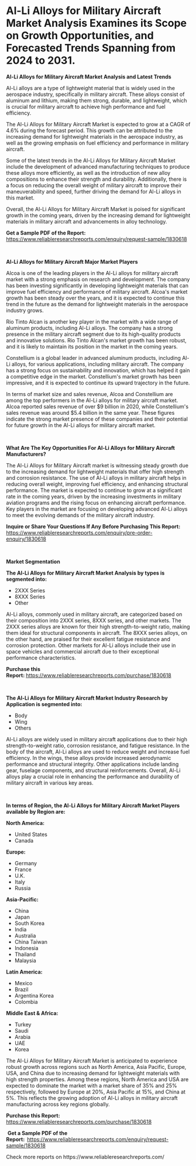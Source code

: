 <p><h1>Al-Li Alloys for Military Aircraft Market Analysis Examines its Scope on Growth Opportunities, and Forecasted Trends Spanning from 2024 to 2031.</h1></p><p><strong>Al-Li Alloys for Military Aircraft Market Analysis and Latest Trends</strong></p>
<p><p>Al-Li alloys are a type of lightweight material that is widely used in the aerospace industry, specifically in military aircraft. These alloys consist of aluminum and lithium, making them strong, durable, and lightweight, which is crucial for military aircraft to achieve high performance and fuel efficiency.</p><p>The Al-Li Alloys for Military Aircraft Market is expected to grow at a CAGR of 4.6% during the forecast period. This growth can be attributed to the increasing demand for lightweight materials in the aerospace industry, as well as the growing emphasis on fuel efficiency and performance in military aircraft.</p><p>Some of the latest trends in the Al-Li Alloys for Military Aircraft Market include the development of advanced manufacturing techniques to produce these alloys more efficiently, as well as the introduction of new alloy compositions to enhance their strength and durability. Additionally, there is a focus on reducing the overall weight of military aircraft to improve their maneuverability and speed, further driving the demand for Al-Li alloys in this market.</p><p>Overall, the Al-Li Alloys for Military Aircraft Market is poised for significant growth in the coming years, driven by the increasing demand for lightweight materials in military aircraft and advancements in alloy technology.</p></p>
<p><strong>Get a Sample PDF of the Report:&nbsp;</strong> <a href="https://www.reliableresearchreports.com/enquiry/request-sample/1830618">https://www.reliableresearchreports.com/enquiry/request-sample/1830618</a></p>
<p>&nbsp;</p>
<p><strong>Al-Li Alloys for Military Aircraft Major Market Players</strong></p>
<p><p>Alcoa is one of the leading players in the Al-Li alloys for military aircraft market with a strong emphasis on research and development. The company has been investing significantly in developing lightweight materials that can improve fuel efficiency and performance of military aircraft. Alcoa's market growth has been steady over the years, and it is expected to continue this trend in the future as the demand for lightweight materials in the aerospace industry grows.</p><p>Rio Tinto Alcan is another key player in the market with a wide range of aluminum products, including Al-Li alloys. The company has a strong presence in the military aircraft segment due to its high-quality products and innovative solutions. Rio Tinto Alcan's market growth has been robust, and it is likely to maintain its position in the market in the coming years.</p><p>Constellium is a global leader in advanced aluminum products, including Al-Li alloys, for various applications, including military aircraft. The company has a strong focus on sustainability and innovation, which has helped it gain a competitive edge in the market. Constellium's market growth has been impressive, and it is expected to continue its upward trajectory in the future.</p><p>In terms of market size and sales revenue, Alcoa and Constellium are among the top performers in the Al-Li alloys for military aircraft market. Alcoa reported sales revenue of over $9 billion in 2020, while Constellium's sales revenue was around $5.4 billion in the same year. These figures indicate the strong market presence of these companies and their potential for future growth in the Al-Li alloys for military aircraft market.</p></p>
<p>&nbsp;</p>
<p><strong>What Are The Key Opportunities For Al-Li Alloys for Military Aircraft Manufacturers?</strong></p>
<p><p>The Al-Li Alloys for Military Aircraft market is witnessing steady growth due to the increasing demand for lightweight materials that offer high strength and corrosion resistance. The use of Al-Li alloys in military aircraft helps in reducing overall weight, improving fuel efficiency, and enhancing structural performance. The market is expected to continue to grow at a significant rate in the coming years, driven by the increasing investments in military aviation programs and the rising focus on enhancing aircraft performance. Key players in the market are focusing on developing advanced Al-Li alloys to meet the evolving demands of the military aircraft industry.</p></p>
<p><strong>Inquire or Share Your Questions If Any Before Purchasing This Report:</strong> <a href="https://www.reliableresearchreports.com/enquiry/pre-order-enquiry/1830618">https://www.reliableresearchreports.com/enquiry/pre-order-enquiry/1830618</a></p>
<p>&nbsp;</p>
<p><strong>Market Segmentation</strong></p>
<p><strong>The Al-Li Alloys for Military Aircraft Market Analysis by types is segmented into:</strong></p>
<p><ul><li>2XXX Series</li><li>8XXX Series</li><li>Other</li></ul></p>
<p><p>Al-Li alloys, commonly used in military aircraft, are categorized based on their composition into 2XXX series, 8XXX series, and other markets. The 2XXX series alloys are known for their high strength-to-weight ratio, making them ideal for structural components in aircraft. The 8XXX series alloys, on the other hand, are praised for their excellent fatigue resistance and corrosion protection. Other markets for Al-Li alloys include their use in space vehicles and commercial aircraft due to their exceptional performance characteristics.</p></p>
<p><strong>Purchase this Report:&nbsp;</strong><a href="https://www.reliableresearchreports.com/purchase/1830618">https://www.reliableresearchreports.com/purchase/1830618</a></p>
<p>&nbsp;</p>
<p><strong>The Al-Li Alloys for Military Aircraft Market Industry Research by Application is segmented into:</strong></p>
<p><ul><li>Body</li><li>Wing</li><li>Others</li></ul></p>
<p><p>Al-Li alloys are widely used in military aircraft applications due to their high strength-to-weight ratio, corrosion resistance, and fatigue resistance. In the body of the aircraft, Al-Li alloys are used to reduce weight and increase fuel efficiency. In the wings, these alloys provide increased aerodynamic performance and structural integrity. Other applications include landing gear, fuselage components, and structural reinforcements. Overall, Al-Li alloys play a crucial role in enhancing the performance and durability of military aircraft in various key areas.</p></p>
<p>&nbsp;</p>
<p><strong>In terms of Region, the Al-Li Alloys for Military Aircraft Market Players available by Region are:</strong></p>
<p>
    <p> <strong> North America: </strong>
        <ul>
            <li>United States</li>
            <li>Canada</li>
        </ul>
        </p> 
    <p> <strong> Europe: </strong>
        <ul>
            <li>Germany</li>
            <li>France</li>
            <li>U.K.</li>
            <li>Italy</li>
            <li>Russia</li>
        </ul>
        </p> 
    <p> <strong> Asia-Pacific: </strong>
        <ul>
            <li>China</li>
            <li>Japan</li>
            <li>South Korea</li>
            <li>India</li>
            <li>Australia</li>
            <li>China Taiwan</li>
            <li>Indonesia</li>
            <li>Thailand</li>
            <li>Malaysia</li>
        </ul>
        </p> 
    <p> <strong> Latin America: </strong>
        <ul>
            <li>Mexico</li>
            <li>Brazil</li>
            <li>Argentina Korea</li>
            <li>Colombia</li>
        </ul>
        </p> 
    <p> <strong> Middle East & Africa: </strong>
        <ul>
            <li>Turkey</li>
            <li>Saudi</li>
            <li>Arabia</li>
            <li>UAE</li>
            <li>Korea</li>
        </ul>
    </p>
    </p>
<p><p>The Al-Li Alloys for Military Aircraft Market is anticipated to experience robust growth across regions such as North America, Asia Pacific, Europe, USA, and China due to increasing demand for lightweight materials with high strength properties. Among these regions, North America and USA are expected to dominate the market with a market share of 35% and 25% respectively, followed by Europe at 20%, Asia Pacific at 15%, and China at 5%. This reflects the growing adoption of Al-Li alloys in military aircraft manufacturing across key regions globally.</p></p>
<p><strong>Purchase this Report: </strong><a href="https://www.reliableresearchreports.com/purchase/1830618">https://www.reliableresearchreports.com/purchase/1830618</a></p>
<p>&nbsp;<strong>Get a Sample PDF of the Report:&nbsp;&nbsp;</strong><a href="https://www.reliableresearchreports.com/enquiry/request-sample/1830618">https://www.reliableresearchreports.com/enquiry/request-sample/1830618</a></p>
<p><strong></strong></p>
<p>Check more reports on https://www.reliableresearchreports.com/</p>